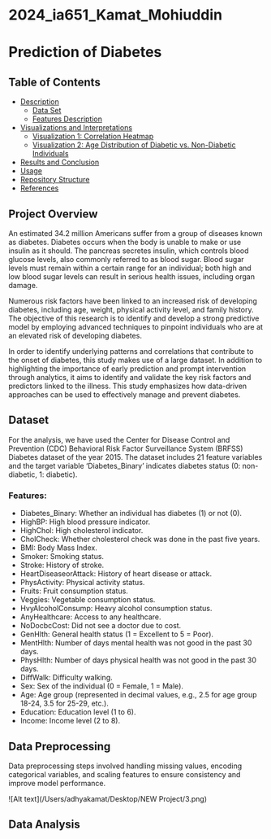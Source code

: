 # 2024_ia651_Kamat_Mohiuddin
# Prediction of Diabetes

## Table of Contents

- [Description](#Project-Overview)
  - [Data Set](#Dataset)
  - [Features Description](#Features-Description)
- [Visualizations and Interpretations](#visualizations-and-interpretations)
  - [Visualization 1: Correlation Heatmap](#visualization-1-correlation-heatmap)
  - [Visualization 2: Age Distribution of Diabetic vs. Non-Diabetic Individuals](#visualization-2-age-distribution-of-diabetic-vs-non-diabetic-individuals)
- [Results and Conclusion](#results-and-conclusion)
- [Usage](#usage)
- [Repository Structure](#repository-structure)
- [References](#references)

## Project Overview
An estimated 34.2 million Americans suffer from a group of diseases known as diabetes. Diabetes occurs when the body is unable to make or use insulin as it should. The pancreas secretes insulin, which controls blood glucose levels, also commonly referred to as blood sugar. Blood sugar levels must remain within a certain range for an individual; both high and low blood sugar levels can result in serious health issues, including organ damage.

Numerous risk factors have been linked to an increased risk of developing diabetes, including age, weight, physical activity level, and family history. The objective of this research is to identify and develop a strong predictive model by employing advanced techniques to pinpoint individuals who are at an elevated risk of developing diabetes.

In order to identify underlying patterns and correlations that contribute to the onset of diabetes, this study makes use of a large dataset. In addition to highlighting the importance of early prediction and prompt intervention through analytics, it aims to identify and validate the key risk factors and predictors linked to the illness. This study emphasizes how data-driven approaches can be used to effectively manage and prevent diabetes.

## Dataset
For the analysis, we have used the Center for Disease Control and Prevention (CDC) Behavioral Risk Factor Surveillance System (BRFSS) Diabetes dataset of the year 2015. The dataset includes 21 feature variables and the target variable ‘Diabetes_Binary’ indicates diabetes status (0: non-diabetic, 1: diabetic).

### Features:
- Diabetes_Binary: Whether an individual has diabetes (1) or not (0).
- HighBP: High blood pressure indicator.
- HighChol: High cholesterol indicator.
- CholCheck: Whether cholesterol check was done in the past five years.
- BMI: Body Mass Index.
- Smoker: Smoking status.
- Stroke: History of stroke.
- HeartDiseaseorAttack: History of heart disease or attack.
- PhysActivity: Physical activity status.
- Fruits: Fruit consumption status.
- Veggies: Vegetable consumption status.
- HvyAlcoholConsump: Heavy alcohol consumption status.
- AnyHealthcare: Access to any healthcare.
- NoDocbcCost: Did not see a doctor due to cost.
- GenHlth: General health status (1 = Excellent to 5 = Poor).
- MentHlth: Number of days mental health was not good in the past 30 days.
- PhysHlth: Number of days physical health was not good in the past 30 days.
- DiffWalk: Difficulty walking.
- Sex: Sex of the individual (0 = Female, 1 = Male).
- Age: Age group (represented in decimal values, e.g., 2.5 for age group 18-24, 3.5 for 25-29, etc.).
- Education: Education level (1 to 6).
- Income: Income level (2 to 8).

## Data Preprocessing
Data preprocessing steps involved handling missing values, encoding categorical variables, and scaling features to ensure consistency and improve model performance.

![Alt text](/Users/adhyakamat/Desktop/NEW Project/3.png)

## Data Analysis 



















